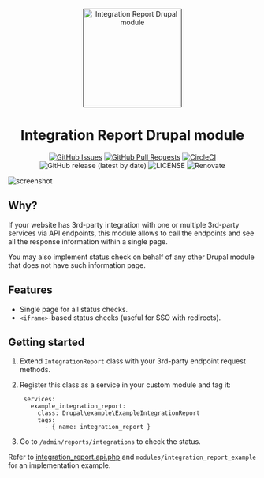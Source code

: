 <p align="center">
  <a href="" rel="noopener">
  <img width=200px height=200px src="https://placehold.jp/000000/ffffff/200x200.png?text=Integration+Report+Drupal+module&css=%7B%22border-radius%22%3A%22%20100px%22%7D" alt="Integration Report Drupal module"></a>
</p>

<h1 align="center">Integration Report Drupal module</h1>

<div align="center">

[![GitHub Issues](https://img.shields.io/github/issues/AlexSkrypnyk/integration_report.svg)](https://github.com/AlexSkrypnyk/integration_report/issues)
[![GitHub Pull Requests](https://img.shields.io/github/issues-pr/AlexSkrypnyk/integration_report.svg)](https://github.com/AlexSkrypnyk/integration_report/pulls)
[![CircleCI](https://circleci.com/gh/AlexSkrypnyk/integration_report.svg?style=shield)](https://circleci.com/gh/AlexSkrypnyk/integration_report)
![GitHub release (latest by date)](https://img.shields.io/github/v/release/AlexSkrypnyk/integration_report)
![LICENSE](https://img.shields.io/github/license/AlexSkrypnyk/integration_report)
![Renovate](https://img.shields.io/badge/renovate-enabled-green?logo=renovatebot)

</div>

![screenshot](https://user-images.githubusercontent.com/378794/39668688-daf598bc-5117-11e8-9d15-5459278d164e.png)

## Why?

If your website has 3rd-party integration with one or multiple 3rd-party
services via API endpoints, this module allows to call the endpoints and
see all the response information within a single page.

You may also implement status check on behalf of any other Drupal module that
does not have such information page.

## Features

- Single page for all status checks.
- `<iframe>`-based status checks (useful for SSO with redirects).

## Getting started

1. Extend `IntegrationReport` class with your 3rd-party endpoint request
   methods.
2. Register this class as a service in your custom module and tag it:

        services:
          example_integration_report:
            class: Drupal\example\ExampleIntegrationReport
            tags:
              - { name: integration_report }

3. Go to `/admin/reports/integrations` to check the status.

Refer to [integration_report.api.php](integration_report.api.php) and
`modules/integration_report_example` for an implementation example.
